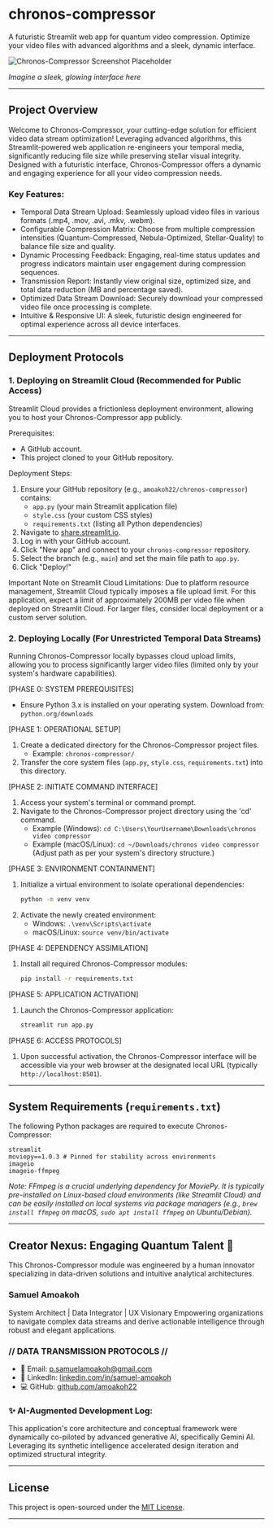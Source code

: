 # chronos-compressor

A futuristic Streamlit web app for quantum video compression. Optimize your video files with advanced algorithms and a sleek, dynamic interface.

![Chronos-Compressor Screenshot Placeholder](https://placehold.co/800x450/1a1a2e/00FFFF?text=CHRONOS+COMPRESSOR)

_Imagine a sleek, glowing interface here_

---

## Project Overview

Welcome to Chronos-Compressor, your cutting-edge solution for efficient video data stream optimization! Leveraging advanced algorithms, this Streamlit-powered web application re-engineers your temporal media, significantly reducing file size while preserving stellar visual integrity. Designed with a futuristic interface, Chronos-Compressor offers a dynamic and engaging experience for all your video compression needs.

### Key Features:
-   Temporal Data Stream Upload: Seamlessly upload video files in various formats (.mp4, .mov, .avi, .mkv, .webm).
-   Configurable Compression Matrix: Choose from multiple compression intensities (Quantum-Compressed, Nebula-Optimized, Stellar-Quality) to balance file size and quality.
-   Dynamic Processing Feedback: Engaging, real-time status updates and progress indicators maintain user engagement during compression sequences.
-   Transmission Report: Instantly view original size, optimized size, and total data reduction (MB and percentage saved).
-   Optimized Data Stream Download: Securely download your compressed video file once processing is complete.
-   Intuitive & Responsive UI: A sleek, futuristic design engineered for optimal experience across all device interfaces.

---

## Deployment Protocols

### 1. Deploying on Streamlit Cloud (Recommended for Public Access)

Streamlit Cloud provides a frictionless deployment environment, allowing you to host your Chronos-Compressor app publicly.

Prerequisites:
-   A GitHub account.
-   This project cloned to your GitHub repository.

Deployment Steps:
1.  Ensure your GitHub repository (e.g., `amoakoh22/chronos-compressor`) contains:
    -   `app.py` (your main Streamlit application file)
    -   `style.css` (your custom CSS styles)
    -   `requirements.txt` (listing all Python dependencies)
2.  Navigate to [share.streamlit.io](https://share.streamlit.io/).
3.  Log in with your GitHub account.
4.  Click "New app" and connect to your `chronos-compressor` repository.
5.  Select the branch (e.g., `main`) and set the main file path to `app.py`.
6.  Click "Deploy!"

Important Note on Streamlit Cloud Limitations:
Due to platform resource management, Streamlit Cloud typically imposes a file upload limit. For this application, expect a limit of approximately 200MB per video file when deployed on Streamlit Cloud. For larger files, consider local deployment or a custom server solution.

### 2. Deploying Locally (For Unrestricted Temporal Data Streams)

Running Chronos-Compressor locally bypasses cloud upload limits, allowing you to process significantly larger video files (limited only by your system's hardware capabilities).

[PHASE 0: SYSTEM PREREQUISITES]
-   Ensure Python 3.x is installed on your operating system. Download from: `python.org/downloads`

[PHASE 1: OPERATIONAL SETUP]
1.  Create a dedicated directory for the Chronos-Compressor project files.
    -   Example: `chronos-compressor/`
2.  Transfer the core system files (`app.py`, `style.css`, `requirements.txt`) into this directory.

[PHASE 2: INITIATE COMMAND INTERFACE]
1.  Access your system's terminal or command prompt.
2.  Navigate to the Chronos-Compressor project directory using the 'cd' command.
    -   Example (Windows): `cd C:\Users\YourUsername\Downloads\chronos video compressor`
    -   Example (macOS/Linux): `cd ~/Downloads/chronos video compressor`
    (Adjust path as per your system's directory structure.)

[PHASE 3: ENVIRONMENT CONTAINMENT]
1.  Initialize a virtual environment to isolate operational dependencies:
    ```bash
    python -m venv venv
    ```
2.  Activate the newly created environment:
    -   Windows: `.\venv\Scripts\activate`
    -   macOS/Linux: `source venv/bin/activate`

[PHASE 4: DEPENDENCY ASSIMILATION]
1.  Install all required Chronos-Compressor modules:
    ```bash
    pip install -r requirements.txt
    ```

[PHASE 5: APPLICATION ACTIVATION]
1.  Launch the Chronos-Compressor application:
    ```bash
    streamlit run app.py
    ```

[PHASE 6: ACCESS PROTOCOLS]
1.  Upon successful activation, the Chronos-Compressor interface will be accessible via your web browser at the designated local URL (typically `http://localhost:8501`).

---

## System Requirements (`requirements.txt`)

The following Python packages are required to execute Chronos-Compressor:

```
streamlit
moviepy==1.0.3 # Pinned for stability across environments
imageio
imageio-ffmpeg
```
*Note: FFmpeg is a crucial underlying dependency for MoviePy. It is typically pre-installed on Linux-based cloud environments (like Streamlit Cloud) and can be easily installed on local systems via package managers (e.g., `brew install ffmpeg` on macOS, `sudo apt install ffmpeg` on Ubuntu/Debian).*

---

## Creator Nexus: Engaging Quantum Talent 🚀

This Chronos-Compressor module was engineered by a human innovator specializing in data-driven solutions and intuitive analytical architectures.

### Samuel Amoakoh
System Architect | Data Integrator | UX Visionary
Empowering organizations to navigate complex data streams and derive actionable intelligence through robust and elegant applications.

### // DATA TRANSMISSION PROTOCOLS //
-   📧 Email: [p.samuelamoakoh@gmail.com](mailto:p.samuelamoakoh@gmail.com)
-   🔗 LinkedIn: [linkedin.com/in/samuel-amoakoh](https://www.linkedin.com/in/samuel-amoakoh)
-   💻 GitHub: [github.com/amoakoh22](https://github.com/amoakoh22)

### ✨ AI-Augmented Development Log:

This application's core architecture and conceptual framework were dynamically co-piloted by advanced generative AI, specifically Gemini AI. Leveraging its synthetic intelligence accelerated design iteration and optimized structural integrity.

---

## License

This project is open-sourced under the [MIT License](LICENSE).

---
